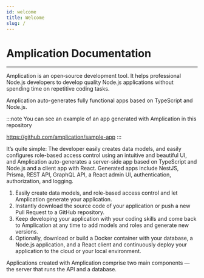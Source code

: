 ```yaml
---
id: welcome
title: Welcome
slug: /
---
```


# Amplication Documentation

---

Amplication is an open‑source development tool. It helps professional Node.js developers to develop quality Node.js applications without spending time on repetitive coding tasks.

Amplication auto-generates fully functional apps based on TypeScript and Node.js.

:::note
You can see an example of an app generated with Amplication in this repository

https://github.com/amplication/sample-app
:::

It’s quite simple: The developer easily creates data models, and easily configures role-based access control using an intuitive and beautiful UI, and Amplication auto-generates a server-side app based on TypeScript and Node.js and a client app with React.
Generated apps include NestJS, Prisma, REST API, GraphQL API, a React admin UI, authentication, authorization, and logging.

1. Easily create data models, and role-based access control and let Amplication generate your application.
2. Instantly download the source code of your application or push a new Pull Request to a GitHub repository.
3. Keep developing your application with your coding skills and come back to Amplication at any time to add models and roles and generate new versions.
4. Optionally, download or build a Docker container with your database, a Node.js application, and a React client and continuously deploy your application to the cloud or your local environment.

Applications created with Amplication comprise two main components — the server that runs the API and a database.

